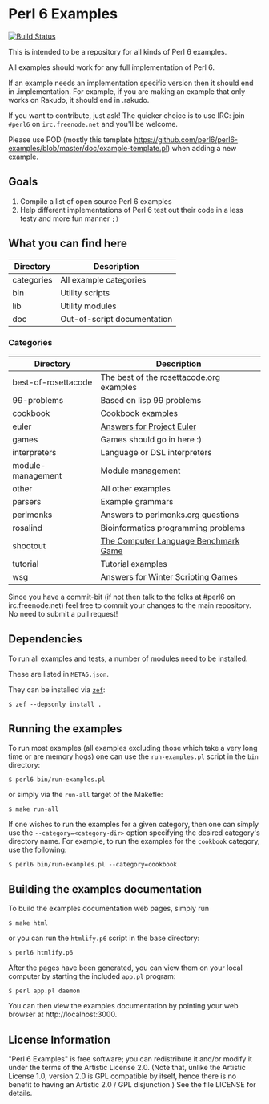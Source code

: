 # Perl 6 Examples

[![Build Status](https://travis-ci.org/perl6/perl6-examples.svg?branch=master)](https://travis-ci.org/perl6/perl6-examples)

This is intended to be a repository for all kinds of Perl 6 examples.

All examples should work for any full implementation of Perl 6.

If an example needs an implementation specific version then it should end in
.implementation.  For example, if you are making an example that only works
on Rakudo, it should end in .rakudo.

If you want to contribute, just ask! The quicker choice is to use IRC:
join `#perl6` on `irc.freenode.net` and you'll be welcome.

Please use POD (mostly this template
https://github.com/perl6/perl6-examples/blob/master/doc/example-template.pl) when
adding a new example.

## Goals

1. Compile a list of open source Perl 6 examples
2. Help different implementations of Perl 6 test out their code in a less
   testy and more fun manner `;)`

## What you can find here

| Directory          | Description                              |
|--------------------|------------------------------------------|
|categories          | All example categories |
|bin                 | Utility scripts |
|lib                 | Utility modules |
|doc                 | Out-of-script documentation |

### Categories

| Directory          | Description |
|--------------------|-------------|
|best-of-rosettacode | The best of the rosettacode.org examples |
|99-problems         | Based on lisp 99 problems |
|cookbook            | Cookbook examples |
|euler               | [Answers for Project Euler](http://projecteuler.net) |
|games               | Games should go in here :) |
|interpreters        | Language or DSL interpreters |
|module-management   | Module management |
|other               | All other examples |
|parsers             | Example grammars |
|perlmonks           | Answers to perlmonks.org questions |
|rosalind            | Bioinformatics programming problems |
|shootout            | [The Computer Language Benchmark Game](http://shootout.alioth.debian.org/) |
|tutorial            | Tutorial examples |
|wsg                 | Answers for Winter Scripting Games |

Since you have a commit-bit (if not then talk to the folks at #perl6 on
irc.freenode.net) feel free to commit your changes to the main repository.
No need to submit a pull request!

## Dependencies

To run all examples and tests, a number of modules need to be installed.

These are listed in `META6.json`.

They can be installed via [`zef`](https://modules.perl6.org/dist/zef):

    $ zef --depsonly install .

## Running the examples

To run most examples (all examples excluding those which take a very long
time or are memory hogs) one can use the `run-examples.pl` script in the
`bin` directory:

    $ perl6 bin/run-examples.pl

or simply via the `run-all` target of the Makefle:

    $ make run-all

If one wishes to run the examples for a given category, then one can simply
use the `--category=<category-dir>` option specifying the desired category's
directory name.  For example, to run the examples for the `cookbook`
category, use the following:

    $ perl6 bin/run-examples.pl --category=cookbook

## Building the examples documentation

To build the examples documentation web pages, simply run

    $ make html

or you can run the `htmlify.p6` script in the base directory:

    $ perl6 htmlify.p6

After the pages have been generated, you can view them on your local
computer by starting the included `app.pl` program:

    $ perl app.pl daemon

You can then view the examples documentation by pointing your web browser at
http://localhost:3000.

## License Information

"Perl 6 Examples" is free software; you can redistribute it and/or modify it
under the terms of the Artistic License 2.0.  (Note that, unlike the
Artistic License 1.0, version 2.0 is GPL compatible by itself, hence there
is no benefit to having an Artistic 2.0 / GPL disjunction.)  See the file
LICENSE for details.
